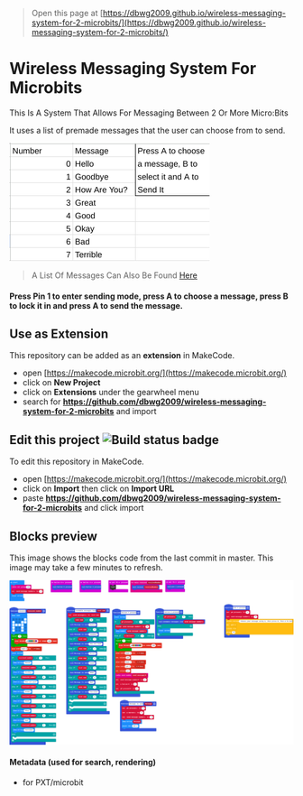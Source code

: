  > Open this page at [https://dbwg2009.github.io/wireless-messaging-system-for-2-microbits/](https://dbwg2009.github.io/wireless-messaging-system-for-2-microbits/)

# Wireless Messaging System For Microbits
This Is A System That Allows For Messaging Between 2 Or More Micro:Bits

It uses a list of premade messages that the user can choose from to send.

![A list of messages](https://github.com/dbwg2009/wireless-messaging-system-for-2-microbits/raw/master/.github/makecode/Screenshot%202023-05-12%2014.22.29.png)

> A List Of Messages Can Also Be Found [Here](https://github.com/dbwg2009/wireless-messaging-system-for-2-microbits/raw/master/.github/makecode/Wireless%20Messaging%20System%20For%202%20Micro_Bits.xlsx)

#### Press Pin 1 to enter sending mode, press A to choose a message, press B to lock it in and press A to send the message.
## Use as Extension

This repository can be added as an **extension** in MakeCode.

* open [https://makecode.microbit.org/](https://makecode.microbit.org/)
* click on **New Project**
* click on **Extensions** under the gearwheel menu
* search for **https://github.com/dbwg2009/wireless-messaging-system-for-2-microbits** and import

## Edit this project ![Build status badge](https://github.com/dbwg2009/wireless-messaging-system-for-2-microbits/workflows/MakeCode/badge.svg)

To edit this repository in MakeCode.

* open [https://makecode.microbit.org/](https://makecode.microbit.org/)
* click on **Import** then click on **Import URL**
* paste **https://github.com/dbwg2009/wireless-messaging-system-for-2-microbits** and click import

## Blocks preview

This image shows the blocks code from the last commit in master.
This image may take a few minutes to refresh.

![A rendered view of the blocks](https://github.com/dbwg2009/wireless-messaging-system-for-2-microbits/raw/master/.github/makecode/blocks.png)

#### Metadata (used for search, rendering)

* for PXT/microbit
<script src="https://makecode.com/gh-pages-embed.js"></script><script>makeCodeRender("{{ site.makecode.home_url }}", "{{ site.github.owner_name }}/{{ site.github.repository_name }}");</script>

